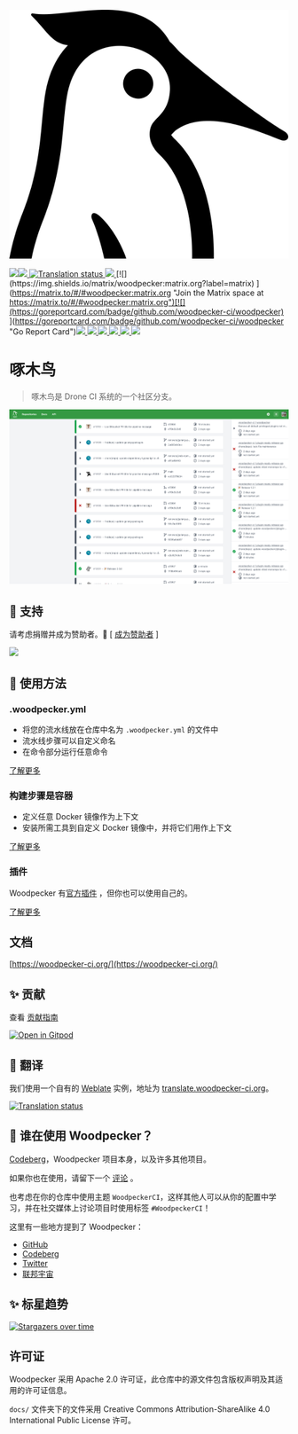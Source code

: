 [![Woodpecker](https://github.com/woodpecker-ci/woodpecker/raw/main/docs/static/img/logo.svg)](https://github.com/woodpecker-ci/woodpecker/)

 [![](https://ci.woodpecker-ci.org/api/badges/woodpecker-ci/woodpecker/status.svg)](https://ci.woodpecker-ci.org/woodpecker-ci/woodpecker "Build Status")[![](https://codecov.io/gh/woodpecker-ci/woodpecker/branch/main/graph/badge.svg) ](https://codecov.io/gh/woodpecker-ci/woodpecker)[![Translation status](https://translate.woodpecker-ci.org/widgets/woodpecker-ci/-/ui/svg-badge.svg) ](https://translate.woodpecker-ci.org/engage/woodpecker-ci/)[![](https://img.shields.io/discord/838698813463724034.svg?label=discord) ](https://discord.gg/fcMQqSMXJy "Join the Discord chat at https://discord.gg/fcMQqSMXJy")[![](https://img.shields.io/matrix/woodpecker:matrix.org?label=matrix) ](https://matrix.to/#/#woodpecker:matrix.org "Join the Matrix space at https://matrix.to/#/#woodpecker:matrix.org")[![](https://goreportcard.com/badge/github.com/woodpecker-ci/woodpecker) ](https://goreportcard.com/badge/github.com/woodpecker-ci/woodpecker "Go Report Card")[![](https://godoc.org/github.com/woodpecker-ci/woodpecker?status.svg) ](https://godoc.org/github.com/woodpecker-ci/woodpecker "GoDoc")[![](https://img.shields.io/github/v/release/woodpecker-ci/woodpecker?sort=semver) ](https://github.com/woodpecker-ci/woodpecker/releases/latest "GitHub release")[![](https://img.shields.io/docker/pulls/woodpeckerci/woodpecker-server) ](https://hub.docker.com/r/woodpeckerci/woodpecker-server "Docker pulls")[![](https://img.shields.io/badge/License-Apache%202.0-blue.svg) ](https://opensource.org/licenses/Apache-2.0 "License: Apache-2.0")[![](https://bestpractices.coreinfrastructure.org/projects/5309/badge) ](https://bestpractices.coreinfrastructure.org/projects/5309)[![](https://badgen.net/https/api.tickgit.com/badgen/github.com/woodpecker-ci/woodpecker)](https://www.tickgit.com/browse?repo=github.com/woodpecker-ci/woodpecker "TODOs")

# 啄木鸟

> 啄木鸟是 Drone CI 系统的一个社区分支。

![woodpecker](https://github.com/woodpecker-ci/woodpecker/raw/main/docs/docs/woodpecker.png)

## 🫶 支持

请考虑捐赠并成为赞助者。🙏 [ [成为赞助者](https://opencollective.com/woodpecker-ci#category-CONTRIBUTE) ]

[![](https://opencollective.com/woodpecker-ci/backers.svg?width=890)](https://opencollective.com/woodpecker-ci)

## 🚀 使用方法

### .woodpecker.yml

*   将您的流水线放在仓库中名为 `.woodpecker.yml` 的文件中
*   流水线步骤可以自定义命名
*   在命令部分运行任意命令

[了解更多](https://woodpecker-ci.org/docs/usage/intro)

### 构建步骤是容器

*   定义任意 Docker 镜像作为上下文
*   安装所需工具到自定义 Docker 镜像中，并将它们用作上下文

[了解更多](https://woodpecker-ci.org/docs/usage/pipeline-syntax#steps)

### 插件

Woodpecker 有[官方插件](https://woodpecker-ci.org/plugins) ，但你也可以使用自己的。

[了解更多](https://woodpecker-ci.org/docs/usage/plugins/plugins)

## 文档

[https://woodpecker-ci.org/](https://woodpecker-ci.org/)

## ✨ 贡献

查看 [贡献指南](https://github.com/woodpecker-ci/woodpecker/blob/main/CONTRIBUTING.md)

[![Open in Gitpod](https://gitpod.io/button/open-in-gitpod.svg)](https://woodpecker-ci.org/docs/next/development/getting-started#gitpod)

## 📣 翻译

我们使用一个自有的 [Weblate](https://weblate.org/en/) 实例，地址为 [translate.woodpecker-ci.org](https://translate.woodpecker-ci.org)。

[![Translation status](https://translate.woodpecker-ci.org/widgets/woodpecker-ci/-/ui/multi-blue.svg)](https://translate.woodpecker-ci.org/engage/woodpecker-ci/)

## 👋 谁在使用 Woodpecker？

[Codeberg](https://codeberg.org)，Woodpecker 项目本身，以及许多其他项目。

如果你也在使用，请留下一个 [评论](https://github.com/woodpecker-ci/woodpecker/issues/122) 。

也考虑在你的仓库中使用主题 `WoodpeckerCI`，这样其他人可以从你的配置中学习，并在社交媒体上讨论项目时使用标签 `#WoodpeckerCI`！

这里有一些地方提到了 Woodpecker：

*   [GitHub](https://github.com/topics/WoodpeckerCI)
*   [Codeberg](https://codeberg.org/explore/repos?q=woodpeckerci&topic=1)
*   [Twitter](https://twitter.com/search?q=%23WoodpeckerCI&src=typed_query)
*   [联邦宇宙](https://mastodon.social/tags/WoodpeckerCI)

## ✨ 标星趋势

[![Stargazers over time](https://starchart.cc/woodpecker-ci/woodpecker.svg)](https://starchart.cc/woodpecker-ci/woodpecker)

## 许可证

Woodpecker 采用 Apache 2.0 许可证，此仓库中的源文件包含版权声明及其适用的许可证信息。

`docs/` 文件夹下的文件采用 Creative Commons Attribution-ShareAlike 4.0 International Public License 许可。